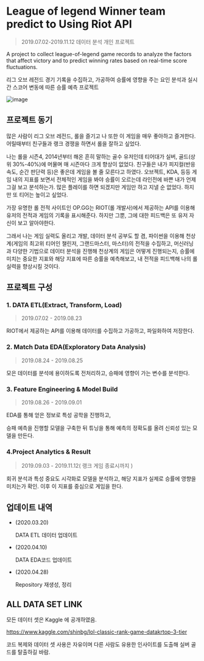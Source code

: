 # League of legend Winner team predict to Using Riot API

> 2019.07.02-2019.11.12 데이터 분석 개인 프로젝트

A project to collect league-of-legend game records to analyze the factors that affect victory and to predict winning rates based on real-time score fluctuations.

리그 오브 레전드 경기 기록을 수집하고, 가공하여 승률에 영향을 주는 요인 분석과 실시간 스코어 변동에 따른 승률 예측 프로젝트

![image](https://i.imgur.com/8YdHEAB.jpg)

## 프로젝트 동기

많은 사람이 리그 오브 레전드, 롤을 즐기고 나 또한 이 게임을 매우 좋아하고 즐겨한다. 어릴때부터 친구들과 랭크 경쟁을 하면서 롤을 잘하고 싶었다.

나는 롤을 시즌4, 2014년부터 해온 흔히 말하는 골수 유저인데 티어대가 실버, 골드(상위 30%-40%)에 머물며 매 시즌마다 크게 향상이 없었다. 친구들은 내가  피지컬(반응속도, 순간 판단력 등)은 좋은데 게임을 볼 줄 모른다고 하였다. 오브젝트, KDA, 등등 게임 내의 지표를 보면서 전체적인 게임을 봐야 승률이 오르는데 라인전에 바쁜 내가 언제 그걸 보고 분석하는가. 많은 플레이를 하면 되겠지만 게임만 하고 지낼 순 없었다. 하지만 또 티어는 높이고 싶었다.

가장 유명한 롤 전적 사이트인 OP.GG는 RIOT(롤 개발사)에서 제공하는 API를 이용해 유저의 전적과 게임의 기록을 표시해준다. 하지만 그뿐, 그에 대한 피드백은 또 유저 자신이 보고 알아야한다.

그래서 나는 게임 실력도 올리고 개발, 데이터 분석 공부도 할 겸, 파이썬을 이용해 천상계(게임의 최고위 티어인 챌린저, 그랜드마스터, 마스터)의 전적을 수집하고, 머신러닝과 다양한 기법으로 데이터 분석을 진행해 천상계의 게임은 어떻게 진행되는지, 승률에 미치는 중요한 지표와 해당 지표에 따른 승률을 예측해보고, 내 전적을 피드백해 나의 롤 실력을 향상시킬 것이다.

## 프로젝트 구성

### 1. DATA ETL(Extract, Transform, Load) 

> 2019.07.02 - 2019.08.23

RIOT에서 제공하는 API를 이용해 데이터를 수집하고 가공하고, 파일화하여 저장한다.

### 2. Match Data EDA(Exploratory Data Analysis) 

> 2019.08.24 - 2019.08.25

모은 데이터를 분석에 용이하도록 전처리하고, 승패에 영향이 가는 변수를 분석한다.

### 3. Feature Engineering & Model Build

> 2019.08.26 - 2019.09.01

EDA를 통해 얻은 정보로 특성 공학을 진행하고,

승패 예측을 진행할 모델을 구축한 뒤 튜닝을 통해 예측의 정확도를 올려 신뢰성 있는 모델을 만든다.

### 4.Project Analytics & Result 

> 2019.09.03 - 2019.11.12( 랭크 게임 종료시까지 )

회귀 분석과 특성 중요도 시각화로 모델을 분석하고, 해당 지표가 실제로 승률에 영향을 미치는가 확인.
이후 이 지표를 중심으로 게임을 한다.

## 업데이트 내역

* (2020.03.20)
  
  DATA ETL 데이터 업데이트

* (2020.04.10)
  
  DATA EDA코드 업데이트

* (2020.04.28)

  Repository 재생성, 정리

## ALL DATA SET LINK

모든 데이터 셋은 Kaggle 에 공개하였음.

<https://www.kaggle.com/shinbg/lol-classic-rank-game-datakrtop-3-tier>

코드 복제와 데이터 셋 사용은 자유이며 다른 사람도 유용한 인사이트를 도출해 실버 골드를 탈출하길 바람.
